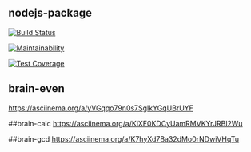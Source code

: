 ## nodejs-package

[![Build Status](https://travis-ci.org/solar05/project-lvl1-s344.svg?branch=master)](https://travis-ci.org/solar05/project-lvl1-s344)

[![Maintainability](https://api.codeclimate.com/v1/badges/819a4f988cbc45c2a230/maintainability)](https://codeclimate.com/github/solar05/project-lvl1-s344/maintainability)

[![Test Coverage](https://api.codeclimate.com/v1/badges/819a4f988cbc45c2a230/test_coverage)](https://codeclimate.com/github/solar05/project-lvl1-s344/test_coverage)


## brain-even
https://asciinema.org/a/yVGqqo79n0s7SgIkYGqUBrUYF

##brain-calc
https://asciinema.org/a/KlXF0KDCyUamRMVKYrJRBl2Wu

##brain-gcd
https://asciinema.org/a/K7hyXd7Ba32dMo0rNDwiVHqTu
